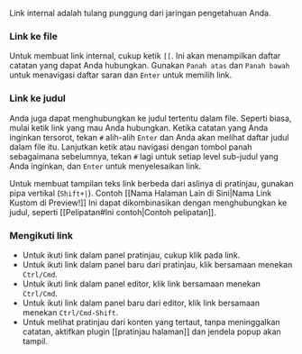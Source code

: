 Link internal adalah tulang punggung dari jaringan pengetahuan Anda.

### Link ke file

Untuk membuat link internal, cukup ketik `[[`. Ini akan menampilkan daftar catatan yang dapat Anda hubungkan. Gunakan `Panah atas` dan `Panah bawah` untuk menavigasi daftar saran dan `Enter` untuk memilih link. 

### Link ke judul

Anda juga dapat menghubungkan ke judul tertentu dalam file. Seperti biasa, mulai ketik link yang mau Anda hubungkan. Ketika catatan yang Anda inginkan tersorot, tekan `#` alih-alih `Enter` dan Anda akan melihat daftar judul dalam file itu. Lanjutkan ketik atau navigasi dengan tombol panah sebagaimana sebelumnya, tekan `#` lagi untuk setiap level sub-judul yang Anda inginkan, dan `Enter` untuk menyelesaikan link. 

Untuk membuat tampilan teks link berbeda dari aslinya di pratinjau, gunakan pipa vertikal (`Shift+|`). Contoh [[Nama Halaman Lain di Sini|Nama Link Kustom di Preview!]] Ini dapat dikombinasikan dengan menghubungkan ke judul, seperti [[Pelipatan#Ini contoh|Contoh pelipatan]].

### Mengikuti link

- Untuk ikuti link dalam panel pratinjau, cukup klik pada link.
- Untuk ikuti link dalam panel baru dari pratinjau, klik bersamaan menekan `Ctrl/Cmd`.
- Untuk ikuti link dalam panel editor, klik link bersamaan menekan `Ctrl/Cmd`.
- Untuk ikuti link dalam panel baru dari editor, klik link bersamaan menekan `Ctrl/Cmd-Shift`.
- Untuk melihat pratinjau dari konten yang tertaut, tanpa meninggalkan catatan, aktifkan plugin [[pratinjau halaman]] dan jendela popup akan tampil.
